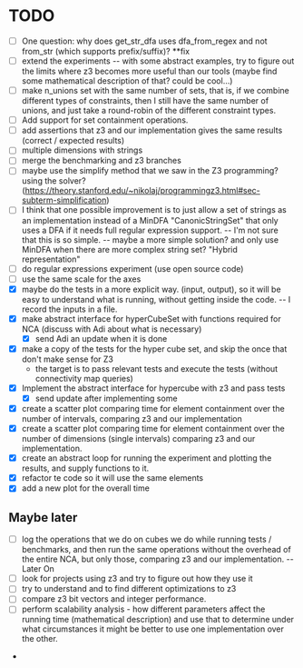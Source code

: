 # TODO

- [ ] One question: why does get_str_dfa  uses dfa_from_regex and not from_str (which supports prefix/suffix)? **fix
- [ ] extend the experiments -- with some abstract examples, try to figure out the limits where z3 becomes more useful
  than our tools (maybe find some mathematical description of that? could be cool...)
- [ ] make n_unions set with the same number of sets, that is, if we combine different types of constraints, then I
  still have the same number of unions, and just take a round-robin of the different constraint types.
- [ ] Add support for set containment operations.
- [ ] add assertions that z3 and our implementation gives the same results (correct / expected results)
- [ ] multiple dimensions with strings
- [ ] merge the benchmarking and z3 branches
- [ ] maybe use the simplify method that we saw in the Z3 programming? using the solver?
  (https://theory.stanford.edu/~nikolaj/programmingz3.html#sec-subterm-simplification)
- [ ] I think that one possible improvement is to just allow a set of strings as an implementation instead of a MinDFA
  "CanonicStringSet" that only uses a DFA if it needs full regular expression support. -- I'm not sure that this is so
  simple. -- maybe a more simple solution? and only use MinDFA when there are more complex string set? "Hybrid representation"
- [ ] do regular expressions experiment (use open source code)
- [ ] use the same scale for the axes
- [x] maybe do the tests in a more explicit way. (input, output), so it will be easy to understand what is running,
  without getting inside the code. -- I record the inputs in a file.
- [x] make abstract interface for hyperCubeSet with functions required for NCA (discuss with Adi about what is necessary)
  - [x] send Adi an update when it is done
- [x] make a copy of the tests for the hyper cube set, and skip the once that don't make sense for Z3
  - the target is to pass relevant tests and execute the tests (without connectivity map queries)
- [x] Implement the abstract interface for hypercube with z3 and pass tests
  - [x] send update after implementing some
- [x] create a scatter plot comparing time for element containment over the
  number of intervals, comparing z3 and our implementation
- [x] create a scatter plot comparing time for element containment over
  the number of dimensions (single intervals) comparing z3 and our implementation.
- [x] create an abstract loop for running the experiment and plotting the results, and supply functions to it.
- [x] refactor te code so it will use the same elements
- [x] add a new plot for the overall time

## Maybe later
- [ ] log the operations that we do on cubes we do while running tests / benchmarks, and then run the same operations
  without the overhead of the entire NCA, but only those, comparing z3 and our implementation. -- Later On
- [ ] look for projects using z3 and try to figure out how they use it
- [ ] try to understand and to find different optimizations to z3
- [ ] compare z3 bit vectors and integer performance.
- [ ] perform scalability analysis - how different parameters affect the running time (mathematical description)
and use that to determine under what circumstances it might be better to use one implementation over the other.
- 